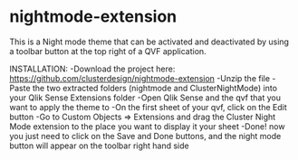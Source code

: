 # nightmode-extension
This is a Night mode theme that can be activated and deactivated by using a toolbar button at the top right of a QVF application.

INSTALLATION:
-Download the project here: https://github.com/clusterdesign/nightmode-extension
-Unzip the file
-Paste the two extracted folders  (nightmode and ClusterNightMode) into your Qlik Sense Extensions folder
-Open Qlik Sense and the qvf that you want to apply the theme to
-On the first sheet of your qvf, click on the Edit button 
-Go to Custom Objects => Extensions and drag the Cluster Night Mode extension to the place you want to display it your sheet
-Done! now you just need to click on the Save and Done buttons, and the night mode button will appear on the toolbar right hand side

